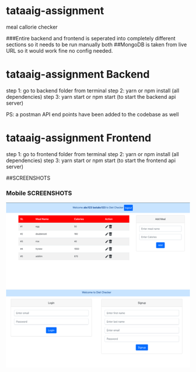 # tataaig-assignment
 meal callorie checker

###Entire backend and frontend is seperated into completely different sections so it needs to be run manually both
##MongoDB is taken from live URL so it would work fine no config needed.

# tataaig-assignment Backend
step 1: go to backend folder from terminal
step 2: yarn or npm install (all dependencies)
step 3: yarn start or npm start (to start the backend api server)

PS: a postman API end points have been added to the codebase as well

# tataaig-assignment Frontend
step 1: go to frontend folder from terminal
step 2: yarn or npm install (all dependencies)
step 3: yarn start or npm start (to start the frontend api server)


##SCREENSHOTS
### Mobile SCREENSHOTS
![image](https://github.com/deepbratt/tataaig-assignment/blob/master/frontend/public/meals.png)
![image](https://github.com/deepbratt/tataaig-assignment/blob/master/frontend/public/auth.png)
